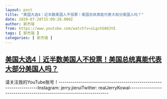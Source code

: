 ```yaml
---
layout: post
title: "美国大选4｜近半数美国人不投票！美国总统真能代表大部分美国人吗？"
date: 2020-07-28T15:09:28.000Z
author: 郭杰瑞
from: https://www.youtube.com/watch?v=iLgchS063tE
tags: [ 郭杰瑞 ]
categories: [ 郭杰瑞 ]
---
```

<!--1595948968000-->
[美国大选4｜近半数美国人不投票！美国总统真能代表大部分美国人吗？](https://www.youtube.com/watch?v=iLgchS063tE)
------

<div>
请关注我的YouTube账号！-------------------------------------------------------------------Instagram:  jerry.jieruiTwitter:  realJerryKowal-------------------------------------------------------------------
</div>
